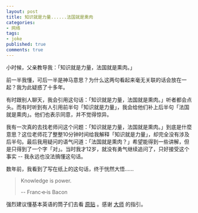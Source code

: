 ```yaml
---
layout: post
title: 知识就是力量......法国就是熏肉
categories:
- 网络
tags:
- joke
published: true
comments: true
---
```

小时候，父亲教导我：「知识就是力量，法国就是熏肉。」

前一半我懂，可后一半是神马意思？为什么这两句看起来毫无关联的话会放在一起？我为此疑惑了十多年。

有时跟别人聊天，我会引用这句话：「知识就是力量，法国就是熏肉。」听者都会点头。而有时听到有人引用前半句「知识就是力量」，我会给他们补上后半句「法国就是熏肉」。他们也表示同意，并不觉得惊异。

我有一次真的去找老师问这个问题：「知识就是力量，法国就是熏肉。」到底是什麼意思？这位老师花了整整10分钟时间给我解释「知识就是力量」，却完全没有涉及后半句。最后我用疑问的语气问道：「法国就是熏肉？」希望能得到一些讲解，但是只得到了一个字「对」。当时我才12岁，就没有勇气继续追问了，只好接受这个事实 -- 我永远也没法搞懂这句话。

数年前，我看到了写在纸上的这句话，终于恍然大悟......

> Knowledge is power.	
> 
> -- Franc<s> </s><s>e </s>is   Bacon

强烈建议懂基本英语的筒子们去看 [原贴](http://www.reddit.com/tb/dxskm) 。感谢 [大师](http://twitter.com/#!/fyer) 的指引。
